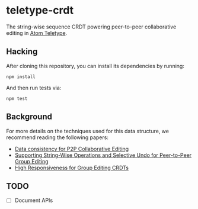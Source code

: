 # teletype-crdt

The string-wise sequence CRDT powering peer-to-peer collaborative editing in [Atom Teletype](https://github.com/atom/teletype).

## Hacking

After cloning this repository, you can install its dependencies by running:

```
npm install
```

And then run tests via:

```
npm test
```

## Background

For more details on the techniques used for this data structure, we recommend reading the following papers:

* [Data consistency for P2P Collaborative Editing](https://doi.org/10.1145/1180875.1180916)
* [Supporting String-Wise Operations and Selective Undo for Peer-to-Peer Group Editing](https://doi.org/10.1145/2660398.2660401)
* [High Responsiveness for Group Editing CRDTs](https://doi.org/10.1145/2957276.2957300)

## TODO

* [ ] Document APIs
